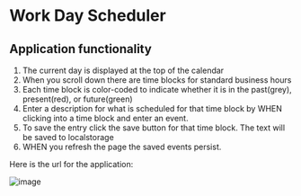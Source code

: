 # Work Day Scheduler 

## Application functionality

1. The current day is displayed at the top of the calendar
2. When you scroll down there are time blocks for standard business hours
3. Each time block is color-coded to indicate whether it is in the past(grey), present(red), or future(green)
4. Enter a description for what is scheduled for that time block by WHEN clicking into a time block and enter an event.
5. To save the entry click the save button for that time block.  The text will be saved to localstorage
6. WHEN you refresh the page the saved events persist.

Here is the url for the application:

![image](https://user-images.githubusercontent.com/78440638/119001843-eaade600-b966-11eb-9455-960586a10ceb.png)

